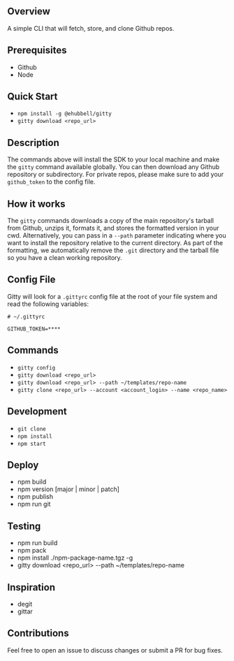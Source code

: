## Overview
A simple CLI that will fetch, store, and clone Github repos.


## Prerequisites
- Github
- Node


## Quick Start
- `npm install -g @ehubbell/gitty`
- `gitty download <repo_url>`


## Description
The commands above will install the SDK to your local machine and make the `gitty` command available globally.
You can then download any Github repository or subdirectory. For private repos, please make sure to add your `github_token` to the config file.


## How it works
The `gitty` commands downloads a copy of the main repository's tarball from Github, unzips it, formats it, and stores the formatted version in your cwd.
Alternatively, you can pass in a `--path` parameter indicating where you want to install the repository relative to the current directory.
As part of the formatting, we automatically remove the `.git` directory and the tarball file so you have a clean working repository.


## Config File
Gitty will look for a `.gittyrc` config file at the root of your file system and read the following variables:

```
# ~/.gittyrc

GITHUB_TOKEN=****
```

## Commands
- `gitty config`
- `gitty download <repo_url>`
- `gitty download <repo_url> --path ~/templates/repo-name`
- `gitty clone <repo_url> --account <account_login> --name <repo_name>`


## Development
- `git clone`
- `npm install`
- `npm start`


## Deploy
- npm build
- npm version [major | minor | patch]
- npm publish
- npm run git


## Testing
- npm run build
- npm pack
- npm install ./npm-package-name.tgz -g
- gitty download <repo_url> --path ~/templates/repo-name


## Inspiration
- degit
- gittar


## Contributions
Feel free to open an issue to discuss changes or submit a PR for bug fixes.
